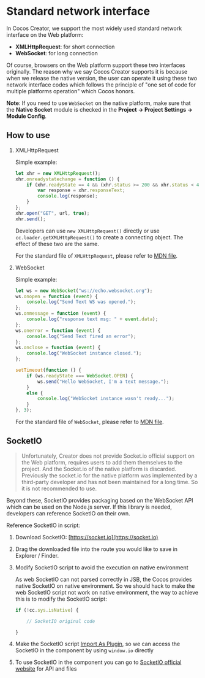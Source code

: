 # Standard network interface

In Cocos Creator, we support the most widely used standard network interface on the Web platform:

- **XMLHttpRequest**: for short connection
- **WebSocket**: for long connection

Of course, browsers on the Web platform support these two interfaces originally. The reason why we say Cocos Creator supports it is because when we release the native version, the user can operate it using these two network interface codes which follows the principle of "one set of code for multiple platforms operation" which Cocos honors.

**Note**: If you need to use `WebSocket` on the native platform, make sure that the **Native Socket** module is checked in the **Project -> Project Settings -> Module Config**.

## How to use

1. XMLHttpRequest
    
    Simple example:

    ```js
    let xhr = new XMLHttpRequest();
    xhr.onreadystatechange = function () {
        if (xhr.readyState == 4 && (xhr.status >= 200 && xhr.status < 400)) {
            var response = xhr.responseText;
            console.log(response);
        }
    };
    xhr.open("GET", url, true);
    xhr.send();
    ```

    Developers can use `new XMLHttpRequest()` directly or use `cc.loader.getXMLHttpRequest()` to create a connecting object. The effect of these two are the same.

    For the standard file of `XMLHttpRequest`, please refer to [MDN file](https://developer.mozilla.org/en-US/docs/Web/API/XMLHttpRequest).

2. WebSocket

    Simple example:

    ```js
    let ws = new WebSocket("ws://echo.websocket.org");
    ws.onopen = function (event) {
        console.log("Send Text WS was opened.");
    };
    ws.onmessage = function (event) {
        console.log("response text msg: " + event.data);
    };
    ws.onerror = function (event) {
        console.log("Send Text fired an error");
    };
    ws.onclose = function (event) {
        console.log("WebSocket instance closed.");
    };

    setTimeout(function () {
        if (ws.readyState === WebSocket.OPEN) {
            ws.send("Hello WebSocket, I'm a text message.");
        }
        else {
            console.log("WebSocket instance wasn't ready...");
        }
    }, 3);
    ```

    For the standard file of `WebSocket`, please refer to [MDN file](https://developer.mozilla.org/en-US/docs/Web/API/WebSocket).

## SocketIO

> Unfortunately, Creator does not provide Socket.io official support on the Web platform, requires users to add them themselves to the project. And the Socket.io of the native platform is discarded. Previously the socket.io for the native platform was implemented by a third-party developer and has not been maintained for a long time. So it is not recommended to use.

Beyond these, SocketIO provides packaging based on the WebSocket API which can be used on the Node.js server. If this library is needed, developers can reference SocketIO on their own.

Reference SocketIO in script:

1. Download SocketIO: [https://socket.io](https://socket.io)
2. Drag the downloaded file into the route you would like to save in Explorer / Finder.
3. Modify SocketIO script to avoid the execution on native environment

    As web SocketIO can not parsed correctly in JSB, the Cocos provides native SocketIO on native environment. So we should hack to make the web SocketIO script not work on native environment, the way to achieve this is to modify the SocketIO script:

    ```js
    if (!cc.sys.isNative) {

        // SocketIO original code

    }
    ```

4. Make the SocketIO script [Import As Plugin](./plugin-scripts.html), so we can access the SocketIO in the component by using `window.io` directly
5. To use SocketIO in the component you can go to [SocketIO official website](http://socket.io/) for API and files
